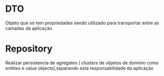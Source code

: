 # DTO

Objeto que só tem propriedades sendo utilizado  para transportar entre as camadas da aplicação

# Repository

Realizar persistencia de agregates ( clusters de objetos de dominio como entities e value objects),separando esta responsabilidade da aplicação

